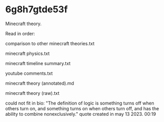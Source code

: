 # 6g8h7gtde53f
Minecraft theory. 

Read in order:

comparison to other minecraft theories.txt

minecraft physics.txt

minecraft timeline summary.txt

youtube comments.txt

minecraft theory (annotated).md

minecraft theory (raw).txt


could not fit in bio: "The definition of logic is something turns off when others turn on, and something turns on when others turn off, and has the ability to combine nonexclusively." quote created in may 13 2023. 00:19
